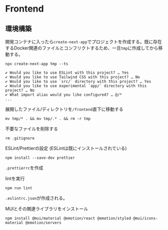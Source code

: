# Frontend

## 環境構築

開発コンテナに入ったら`create-next-app`でプロジェクトを作成する。既に存在するDocker関連のファイルとコンフリクトするため、一旦`tmp`に作成してから移動する。

```
npx create-next-app tmp --ts
```

```
✔ Would you like to use ESLint with this project? … Yes
✔ Would you like to use Tailwind CSS with this project? … No
✔ Would you like to use `src/` directory with this project? … Yes
✔ Would you like to use experimental `app/` directory with this project? … No
✔ What import alias would you like configured? … @/*
...
```
展開したファイル/ディレクトリを`/frontend`直下に移動する
```
mv tmp/* . && mv tmp/.* . && rm -r tmp
```

不要なファイルを削除する
```
rm .gitignore
```

ESLint/Prettierの設定 (ESLintは既にインストールされている)

```
npm install --save-dev prettier
```

`.prettierrc`を作成

lintを実行

```
npm run lint
```

`.eslintrc.json`が作成される。

MUIとその関連ライブラリをインストール

```
npm install @mui/material @emotion/react @emotion/styled @mui/icons-material @emotion/servers
```

